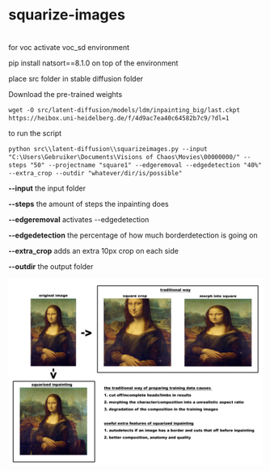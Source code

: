 # squarize-images

#

for voc activate voc_sd environment

pip install natsort==8.1.0  on top of the environment

place src folder in stable diffusion folder

Download the pre-trained weights

```
wget -O src/latent-diffusion/models/ldm/inpainting_big/last.ckpt https://heibox.uni-heidelberg.de/f/4d9ac7ea40c64582b7c9/?dl=1
```
to run the script

```
python src\\latent-diffusion\\squarizeimages.py --input "C:\Users\Gebruiker\Documents\Visions of Chaos\Movies\00000000/" --steps "50" --projectname "square1" --edgeremoval --edgedetection "40%" --extra_crop --outdir "whatever/dir/is/possible"
```
**--input** the input folder

**--steps** the amount of steps the inpainting does

**--edgeremoval** activates --edgedetection

**--edgedetection** the percentage of how much borderdetection is going on

**--extra_crop** adds an extra 10px crop on each side 

**--outdir** the output folder


![](demo.png)
